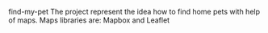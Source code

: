 find-my-pet
The project represent the idea how to find home pets with help of maps. Maps libraries are: Mapbox and Leaflet